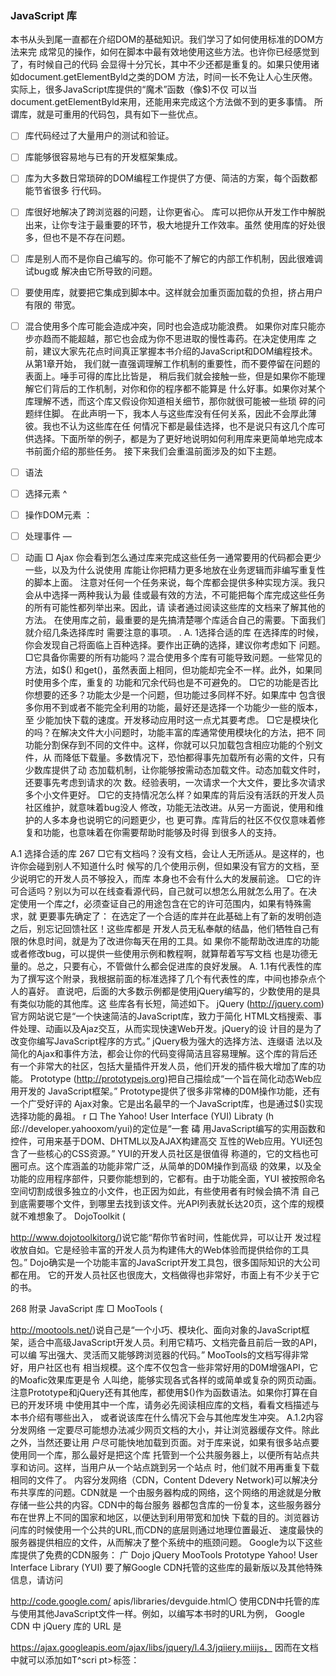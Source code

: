 ###  JavaScript 库


本书从头到尾一直都在介绍DOM的基础知识。我们学习了如何使用标准的DOM方法来完 成常见的操作，如何在脚本中最有效地使用这些方法。也许你已经感觉到了，有时候自己的代码 会显得十分冗长，其中不少还都是重复的。如果只使用诸如document.getElementByld之类的DOM 方法，时间一长不免让人心生厌倦。实际上，很多JavaScript库提供的“魔术”函数（像$)不仅 可以当document.getElementByld来用，还能用来完成这个方法做不到的更多事情。
所谓库，就是可重用的代码包，具有如下一些优点。
- [ ] 库代码经过了大量用户的测试和验证。
- [ ] 库能够很容易地与已有的开发框架集成。
- [ ] 库为大多数日常琐碎的DOM编程工作提供了方便、简洁的方案，每个函数都能节省很多 行代码。
- [ ] 库很好地解决了跨浏览器的问题，让你更省心。
库可以把你从开发工作中解脱出来，让你专注于最重要的环节，极大地提升工作效率。虽然 使用库的好处很多，但也不是不存在问题。
- [ ] 库是别人而不是你自己编写的。你可能不了解它的内部工作机制，因此很难调试bug或 解决由它所导致的问题。
- [ ] 要使用库，就要把它集成到脚本中。这样就会加重页面加载的负担，挤占用户有限的 带宽。
- [ ] 混合使用多个库可能会造成冲突，同时也会造成功能浪费。
如果你对库只能亦步亦趋而不能超越，那它也会成为你不思进取的慢性毒药。在决定使用库 之前，建议大家先花点时间真正掌握本书介绍的JavaScript和DOM编程技术。从第1章开始， 我们就一直强调理解工作机制的重要性，而不要停留在问题的表面上。唾手可得的库比比皆是， 稍后我们就会接触一些，但是如果你不能理解它们背后的工作机制，对你和你的程序都不能算是 什么好事。如果你对某个库理解不透，而这个库又假设你知道相关细节，那你就很可能被一些琐 碎的问题绊住脚。
在此声明一下，我本人与这些库没有任何关系，因此不会厚此薄彼。我也不认为这些库在任 何情况下都是最佳选择，也不是说只有这几个库可供选择。下面所举的例子，都是为了更好地说明如何利用库来更简单地完成本书前面介绍的那些任务。
接下来我们会重温前面涉及的如下主题。  

- [ ] 语法
- [ ] 选择元素	^
- [ ] 操作DOM元素	：
- [ ] 处理事件	—
- [ ] 动画 □ Ajax
你会看到怎么通过库来完成这些任务一通常要用的代码都会更少一些，以及为什么说使用 库能让你把精力更多地放在业务逻辑而非编写重复性的脚本上面。
注意对任何一个任务来说，每个库都会提供多种实现方渓。我只会从中选择一两种我认为最 佳或最有效的方法，不可能把每个库完成这些任务的所有可能性都列举出来。因此，请 读者通过阅读这些库的文档来了解其他的方法。
在使用库之前，最重要的是先搞清楚哪个库适合自己的需要。下面我们就介绍几条选择库时 需要注意的事项。	.
A. 1选择合适的库
在选择库的时候，你会发现自己将面临上百种选择。要作出正确的选择，建议你考虑如下 问题。
□它具备你需要的所有功能吗？混合使用多个库有可能导致问题。一些常见的方法，如$() 和get()，虽然表面上相同，但功能却完全不一样。此外，如果同时使用多个库，重复的 功能和冗余代码也是不可避免的。
□它的功能是否比你想要的还多？功能太少是一个问题，但功能过多同样不好。如果库中 包含很多你用不到或者不能完全利用的功能，最好还是选择一个功能少一些的版本，至 少能加快下载的速度。开发移动应用时这一点尤其要考虑。
□它是模块化的吗？在解决文件大小问题时，功能丰富的库通常使用模块化的方法，把不 同功能分割保存到不同的文件中。这样，你就可以只加载包含相应功能的个别文件，从 而降低下载量。多数情况下，恐怕都得事先加载所有必需的文件，只有少数库提供了动 态加载机制，让你能够按需动态加载文件。动态加载文件时，还要事先考虑到请求的次 数。经验表明，一次请求一个大文件，要比多次请求多个小文件更好。
□它的支持情况怎么样？如果库的背后没有活跃的开发人员社区维护，就意味着bug没人 修改，功能无法改进。从另一方面说，使用和维护的人多本身也说明它的问题更少，也 更可靠。库背后的社区不仅仅意味着修复和功能，也意味着在你需要帮助时能够及时得 到很多人的支持。

A.1 选择合适的库	267
□它有文档吗？没有文档，会让人无所适从。是这样的，也许你会碰到别人不知道什么时 候写的几个使用示例，但如果没有官方的文档，至少说明它的开发人员不够投入，而库 本身也不会有什么大的发展前途。
□它的许可合适吗？别以为可以在线查看源代码，自己就可以想怎么用就怎么用了。在决 定使用一个库之f，必须查证自己的用途包含在它的许可范围内，如果有特殊需求，就 更要事先确定了：
在选定了一个合适的库并在此基础上有了新的发明创造之后，别忘记回馈社区！这些库都是 开发人员无私奉献的结晶，他们牺牲自己有限的休息时间，就是为了改进你每天在用的工具。如 果你不能帮助改进库的功能或者修改bug，可以提供一些使用示例和教程啊，就算帮着写写文档 也是功德无量的。总之，只要有心，不管做什么都会促进库的良好发展。
A. 1.1有代表性的库
为了撰写这个附录，我根据前面的标准选择了几个有代表性的库，中间也掺杂点个人的喜好。 直说吧，后面的大多数示例都是使用jQuery编写的，少数使用的是具有类似功能的其他库。这 些库各有长短，简述如下。
jQuery (http://jquery.com)官方网站说它是“一个快速简洁的JavaScript库，致力于简化 HTML文档搜索、事件处理、动画以及Ajaz交互，从而实现快速Web开发。jQuery的设 计目的是为了改变你编写JavaScript程序的方式。” jQuery极为强大的选择方法、连缀语 法以及简化的Ajax和事件方法，都会让你的代码变得简洁且容易理解。这个库的背后还 有一个非常大的社区，包括大量插件开发人员，他们开发的插件极大增加了库的功能。
Prototype (http://prototypejs.org)把自己描绘成“一个旨在简化动态Web应用开发的 JavaScript框架。” Prototype提供了很多非常棒的D0M操作功能，还有一个广受好评的 Ajax对象。它是出名最早的一个JavaScript库，也是通过$()实现选择功能的鼻祖。
r
口 The Yahoo! User Interface (YUI) Libraty (h邱://developer.yahooxom/yui)的定位是“一套
碡
用JavaScript编写的实用函数和控件，可用来基于DOM、DHTML以及AJAX构建高交 互性的Web应用。YUI还包含了一些核心的CSS资源。” YUI的开发人员社区是很值得 称道的，它的文档也可圈可点。这个库涵盖的功能非常广泛，从简单的D0M操作到高级 的效果，以及全功能的应用程序部件，只要你能想到的，它都有。由于功能全面，YUI 被按照命名空间切割成很多独立的小文件，也正因为如此，有些使用者有时候会搞不清 自己到底需要哪个文件，到哪里去找到该文件。光API列表就长达20页，这个库的规模 就不难想象了。
DojoToolkit (

http://www.dojotoolkitorg/)说它能“帮你节省时间，性能优异，可以让开 发过程收放自如。它是经验丰富的开发人员为构建伟大的Web体验而提供给你的工具 包。” Dojo确实是一个功能丰富的JavaScript开发工具包，很多国际知识的大公司都在用。 它的开发人员社区也很庞大，文档做得也非常好，市面上有不少关于它的书。

268 附录 JavaScript 库
□ MooTools (

http://mootools.net/)说自己是“一个小巧、模块化、面向对象的JavaScript框 架，适合中高级JavaScript开发人员。利用它精巧、文档完备且前后一致的API，可以编 写出强大、灵活而又能够跨浏览器的代码。” MooTools的文档写得非常好，用户社区也有 相当规模。这个库不仅包含一些非常好用的D0M增强API，它的Moafic效果库更是令 人叫绝，能够实现各式各样的或简单或复杂的网页动画。
注意Prototype和jQuery还有其他库，都使用$()作为函数语法。如果你打算在自已的开发环境 中使用其中一个库，请务必先阅读相应库的文档，看看文档描述与本书介绍有哪些出入， 或者说该库在什么情况下会与其他库发生冲突。
A.1.2内容分发网络
一定要尽可能想办法减少网页文档的大小，并让浏览器缓存文件。除此之外，当然还要让用 户尽可能快地加载到页面。对于库来说，如果有很多站点要使用同一个库，那么最好是把这个库 托管到一个公共服务器上，以便所有站点共享和访问。这样，当用户从一个站点跳到另一个站点 时，他们就不用再重复下载相同的文件了。
内容分发网络（CDN，Content Ddevery Network)可以解决分布共享库的问题。CDN就是 一个由服务器构成的网络，这个网络的用途就是分散存储一些公共的内容。CDN中的每台服务 器都包含库的一份复本，这些服务器分布在世界上不同的国家和地区，以便达到利用带宽和加快 下载的目的。浏览器访问库的时候使用一个公共的URL,而CDN的底层则通过地理位置最近、 速度最快的服务器提供相应的文件，从而解决了整个系统中的瓶颈问题。
Google为以下这些库提供了免费的CDN服务：
广
Dojo
jQuery
MooTools
Prototype
Yahoo! User Interface Library (YUI)
要了解Google CDN托管的这些库的最新版以及其他特殊信息，请访问

http://code.google.com/ apis/libraries/devguide.html〇
使用CDN中托管的库与使用其他JavaScript文件一样。例如，以编写本书时的URL为例， Google CDN 中 jQuery 库的 URL 是 

https://ajax.googleapis.eom/ajax/libs/jquery/l.4.3/jqiiery.miiijs，
因而在文档中就可以添加如T^scri pt>标签：
<script src="

https://ajax.googleapis.com/ajax/libs/jquery/
^ i.4.3/jquery.min.js,!x/script>
如果你觉得仅仅依赖Google或其他CDN不保险，可以再提供一个后备〈script〉标签，以便 在CDN不可用时从本地服务器下载相应文件。方法很简单，无非就是先检测一下相应对象是否

A.2 语法 269
存在，如果不存在就添加加载本地文件的<5(：「1 pt>标签：
〈script src=nhttps://ajax^googleapis.com/ajax/libs/jquery/
l.4.3/jquery^min^ jsflx/script>
<script>!window•jQuery && document•write(unescape(f%BC	1
script src=nscripts/jquery-l•4.3•mirLjs"%3E%3C/script%3E’））</script>
注意这个方法使用document.write在jQuery库没有创建全局window.jQuery对象的情况下洛加 一个<script>标签。本附录中使用的$函数，其实就是对专有的jQuery对象的简写别名。
有了后备代码后，即便CDN的服务器出了问题，也不会连累你的网站了。
A.2语法
在展示具体的示例之前，应该先介绍一些很多库都采用的语法。
注意jQuery、Prototype、MooTools及其他很多库，都把$()函数作为其选择器方法的简写。因 此，在本附录中使用$()会让示例代码更通用一些。不过，也要注意，虽然调用这个函数 的语法形式相似，但不同的库在底层创建的对象则迥然不同。要了解具体的$函数的工作 原理，请查看相应库的文档。
多数库都支持以点将方法连缀起来的语法，也就是通过点操作符把多个方法调用连接成一行 代码；就像我们前面针对getElementByld用过的一样：
document•getElementByld(!example1)♦nodeName;
在jQuery之类的库中，方法连缀是一种特色，这些库特意设计了相应的方法，以便通过连 缀的形式将复杂的脚本连缀成简短的代码。使用这些库时，一行脚本完成多项操作是司空见惯的。 举个例子，使用jQuery先删除文档中所有段落的一个类名，然后再为它们添加另一个类名，可 以这样来写：
$(^§ ).removeClass(,classFoo, ).addClass(,classBar,);
与第9章的那个添加类名的函数相比，这行代码可是清晰多了。稍后我们还会介绍有关$(V) 选择器的更多信息。
另一个语法是迭代。不少库都提供了方便对元素列表进行操作的循环结构，而连缀语法则为 此提供了一种一目了然的方式。
仍以jQuery为例，对于下面这个第3章示例中的循环：
var items = document.getElementsByTagName(,rliff); for (var i=0; i < items•length; i++) { alert(typeof items[i])j
}
使用jQuery的each方法可以写成：

270 附录 JavaScript 库
$(1li1).each(function(i){
alert( typeof this );
});
jQuery的each方法以及其他循环方法，会基于列表中的每个元素来执行一个回调函数。这 个回调函数只接收元素在列表中的索引作为参数，并在当前节点的上下文中执行，因此这个例子 中的this引用的就是每个11元素自身。
了解库的基本语法之后，下面就来看一看选择元素。
A.3选择元素
到目前为止，你已经知道怎么使用内置的D0M方法getElementByld、getElementsByTagName 以及getElementsByClassName，来分别通过ID、标签和类名来选择元素了。
能通过ID选择元素很方便，但如果能使用各种CSS选择器来选择元素不是更好吗？很多库 都和jQuery—样，提供了类似其$函数的髙级选择器方法。使用这些方法，可以基于以下要素进 行选择：
□带#的1〇，如$('#element1d’）
□带•的类名，如 $('.element-class')
口标签名，如$('tag1)
当然，这些选择元素的途径还算不上十分特别，但关键是还可以使用各种CSS选择器 (

http://www.w3 .org/TR/cssS-selectors/Wselectors)来选择特定的元素。
注意在$函数中通过ID选择器#element1d选择元素时，该函数仍然返回对象列表，只不过返回 的列表中只包含一个元素。这样，你可以使用连級语法继续调用each及其他jQuery方法。
A.3.1 CSS选择器
除了使用ID、类名和标签以外，在多数库中都可以使用下列高级的选择器：
)选择所有元素；
$(弋39^选择所有HTML标签中的tag元素；
$('tagA 1:_]选择作为tagA后代的所有tagB元素；
$('tagA,tagB,tagC)选择所有tagA元素、tagB元素和tagC元素；
$r#1d_)和$( 'tag#1cT)选择所有ID为Id的元素或ID为Id且标签为tag的元素；
$(’ .className1)和$('tag.className')选择所有类名为 className的元素或类名为 className 标签为tag的兀素。
也可以使用组合选择器ir：^$runi a.selectMeia空格来分隔选择更具体的后 jQuery还支持下列CSS 2.1属性选择器:

A.3 选择元素	271
$(ftag[attrT)选择所有带有attr属性的tag元素；
$rtag[attr=value；H选择所有attr属性值恰好等于value的tag元素；
$rtag[attr*=value：T)选择所有attr属性值中包含字符串value的tag元素；
$rtag[att卜=value：T)选择所有attr属性值为空格分隔的多个字符串且其中一个字符串等 于value的tag元素；
$( ’tagLattr^value]1)选择所有attr属性值以value开头的tag元素；
$( 'tag[att「$=value]')选择所有attr属性值以value结尾的tag元素；
$(_tag[att「|=valuer)选择所有attr属性值为连字符分隔的字符串且该字符串以value开 头的tag兀素；
$(laghttr^value]')选择所有attr属性值不等于value的tag元素。
此外，还可以使用子选择器或同辈选择器：
$rtagA > tagB’)选择作为tagA元素子元素的所有tagB元素；
$('tagA + tagB'^择紧邻tagA元素且位于其后的tagB元素；
$(’tagA〜择作为tagA同辈元素且位于其后的所有tagB元素。
还可以使用一些伪类和伪元素选择器：
$(1 tag: roor)选择作为文档根元素的tag元素；
口 $( _tag:nth-ch11d(n)')选择作为其父元素正数第n个子元素的所有tag元素；
$rtag:nth-last>cMld(nV)选择作为其父元素倒数第n个子元素的所有tag元素；
$rtag:nth-of-type(nV)选择几个同辈t的元素中的正数第n个；
$rtag:nth-last-of-type(n) _)选择几个同辈tag元素中的倒数第n个；
$rtag:first-cMlcT)选择作为其父元素第一个子元素的tag元素； a $(_ tag: 1 ast-chi 1 d _)选择作为其父元素最后一个子元素的tag元素；
$('tag:fi「st-of-type」选择几个同辈tag元素中的第一个；
$rtag: last-of-type]选择几个同辈tag元素中的最后一个；
$(’t的:only-chi 1 cH选择作为其父元素唯一子元素的tag元素；
$rtag:only-of-type]选择同辈元素中唯一一个标签为tag的元素；
$('tag:empty')选择所有没有子元素的tag元素；
$(’tag:enablecT)选择界面元素中所有已经启用的tag元素；
$rtag:d1sabled_)选择界面元素中所有已经禁用的tag元素；
口 $rtag:checkecn选择界面元素中所有已经被选中的tag元素（如复选框和单选按钮）；
$( _tag:not(s) ’)选择与选择器s不匹配的所有tag元素。
不同的库对上述选择器的支持情况各不相同，请査阅相应库的文档以了解具体的情况。
利用这些选择器，就可以基于它们在文档中的位置而不必通过类名或ID而迅速找到任意一 个特定的元素。而且，你的脚本不仅因此可以不再依赖于特定的ID或类名，还能减少选择元素 所需的代码。比如说，要选择文章中nav元素包含的所有链接，可以使用DOM方法通过下列代
码实现：

272 附录 JavaScript 库
var links =[];
var articles = document•getElementsByTagName(r!articlen); for (var a = 0; a < articles.length; a++ ) { var navs = articles[a].getElementsByTagName(,fnavM); for (var n = 0； n < navs♦length; n++ ) { var links = nav[n]^getElementsByTagName(tfa!,); for (var 1 = 0; 1 < links•length; 1++ ) { links[linkStlengh] = links[l]j
}
//对链接执行相应操作
但利用选择器语法，则可以缩短为很少的字符：
var links = $(!article nav a1);
//对链接执行相应操作
这样，代码不仅清晰了很多，而且也很容易看懂。 ’
A.3.2库所提供的专有选择器
有些库还提供了专有的选择器，例如jQuery支持$('tag:everT^p$rtag:odcn选择器，用于 选择偶数和奇数元素。第12章有一个为表格行添加条纹样式的函数：
function stripeTables() { if (! documentreturn false; var tables = document•getElementsByTagName(11 table11); for (var i=〇; i<tables.length; i++) { var odd = false;
var rows = tables[i].getElementsByTagName(,,trM); for (var ]、0; j<rows.length; j++) { if (odd ~ true) { addClass(rows[ j],noddl!); odd = false;
} else { odd * true;
而用一行jQuery代码，就可以轻松地选择所有奇数表格行并为它们应用CSS属性：
$(,ftr:oddn)^addClass(nodd,f);
怎么样，是不是简单明了？ jQuery还支持其他专有选择器。
$rtag:everT)选择匹配元素集中的偶数个元素——特别适合突出显示表格行！
$rtag:odd’)选择匹配元素集中的奇数个元素；
$('tag:eq(0厂)和$(心9:咖(0)1)选择匹配元素集中的第n个元素，如页面中第一个段落;
$rtag:gt(nV)选择匹配元素集中索引值大于n的所有元素；
$rtag:lt(nV)选择匹配元素集中索引值小于n的所有元素；
$(’tag:f1「st’)等价于:eq(0);

A.3 选择元素	273
$('tag:last_)选择匹配元素集中的最后一个元素；
$('tag:parent')选择匹配元素集中包含子元素（文本节点也算）的所有元素；
$rtag:conta1nsrtest _ V)选择匹配元素集中包含指定文本的所有元素；
$(_tag:visile')选择匹配元素集中所有可见的元素(包括display属性为block和Inline、 vis化111ty属性为visible以及type属性不是hidden的表单元素）；
$(’tag:h1dderT)选择匹配元素集中所有隐藏的元素（包括display属性为none、visibility 属性为hidden以及type属性为hidden的表单元素）。
使用这些选择器可以快速地修改元素，比如要修改页面中第一个段落的字体粗细：
$("p:first").css(，_fon1>weight","bold");
或者用一行代码来显示所有隐藏的<d1 V>元素：
$(l,div:hidden,f) •showO;	.
甚至就连要隐藏所有包含单词“scared”的dlv元素都易如反掌：
$(’丨 div: contains (’scared1 )rr).hide();
最后，jQuery还提供了一些专门为表单设计的表达式，用于快速访问表单元素：
:1nput选择表单中的所有元素（"input、select、textarea、button);
:text选择所有文本字段（type=ntext");
□〔password选择所有密码字段（type="password");
Tadlo选择所有单选按钮（type="rad1o");
:checkbox选择所有复选框（type="checl<box");
:subm1t选择所有提交按钮（type="submit");
:1mage选择所有表单图像（type=n1mage");
:reset选择所有重置按钮（type=nreset");
:button选择所有其他按钮（type=nbuttorT)。
A.3.3使用回调函数筛选
在髙级表达式还不能满足你的需要，或者某个库不支持某个表达式的情况下，还可以使用回 调函数来选择DOM元素，也就是基于每个元素执行相应的筛选代码。在接下来的所有示例中， 回调函数返回true则意味着相应的元素会出现在结果集中，返回false则意味着相应元素不会出 现在结果集中。
如果你想创建一个反向选择器，那么使用回调函数会非常方便。所有CSS选择器选择的都 是表达式最右端的元素，因此就没有办法通过它们选择“只包含一个图像子元素的所有锚标签”。 但使用回调函数则可轻松实现这个选择。假设有以下HTML:
<ul>
<li>
<a name=_rexamplel"><img src=Mexample.gifff alt=rrexamplef7x/a>
</li>
<li>	、

274 附录 JavaScript 库
<a name=lrexample2f,>No Images Here</a>
</li>
<li>
<a name=’’example3">
Two here!
<img sro"example2^gif" alt=ltexafnplel7>
<img src=flexample3.gif11 alt=Mexamplel7>
</a>
</li>
</ul>
使用YUI的YAHOO.utll.Dom.getElementsBy方法，基于本书前面介绍的DOM元素属性，即可 筛选出想要的元素：
var singlelmageAnchors = YAHOO』til』cmugetElementsBy(干unction(e) {
//査找只包含一个图像子元素的<a>节点
return (e.nodeName == ’A1 &S e.getElementsByTagI\lame(limgl).length == l);
})；
此时变量singlelmageAnchors会包含一个列表，列表中只有一个元素，因为示例代码中只有 一个仅包含一个图像子元素的锚，因此该元素引用的就是<a nauie="exampler>。
Prototype和jQuery为此分别提供了 flndAll和filter方法。在连缀调用方法的时候，使用这
两个方法就可以筛选出表达式返回的元素来。
首先来看一下Prototype的代码（使用$$选择器）：
// Prototype库的回调筛选函数
var singlelmageAnchors = SSCa^findAll(干unction(e) { return (e*descendants()^findAll(function(e) { return (e^nodeName == 'IMG1);
}).length == 1);
});
再看一下jQuery的代码：
//jQuery库的回调筛选函数
var singlelmageAnchors = $('a1).filter(function() { return ($(limgl,this).length == i)
})；
Prototype和jQuery的表达式选择器应该足以应付大多数的情况。万一你还需要对元素进行 更深入的分析，那么回调函数还可更复杂一些。
A.4操作DOM元素
每个库都提供了非常多的DOM操作方法，毕竟操作DOM的能力可以体现一个库的水平。 这里我们只简单列举其中几个，剩下的还是请读者自己去查阅相关库的文档。
A.4.1生成内容
用jQuery创建新的DOM元素很简单。把HTML代码作为$函数的参数传入，即可创建新的 节点。下面这行代码就可以给文档的body元素添加一个新的dlv元素。新的dlv元素会有一个值 为example的Id,并且包含“Hello”。

A.4 操作DOM元素 275
$(’<div id="example’f>Hello</div>f).appendTo(document.body);
或者，也可以试一试jQuery 的模板插件（

http://api.jquery.com/category/plugins/templates)。
注意可以使用Microsoft CDN中托管的这个模板插件。在编写本书时的URL为

http://ajax. microsoftcom/ajax/jquery.templates/betal/jquery.tmpLmin.js。
使用jQueiy模板插件可以在HTML字符串中声明一些特殊的变量，如${tenn}，这些变量随
后可以被替换成一组数组或其他模板。，
举个例子，以下是第8章的dlsplayAbbrevlatlons函数：
function displayAbbreviations() {
if (Idocument^getElementsByTagName 丨丨!document.createElement
叫丨! document • createTextNode) return false;
var abbreviations = document♦getElementsByTagName(Mabbrtr); if (abbreviations•length < l) return false; var defs = new Array(); for (var i=0; iobbreviations • length; i++) { var current_abbr = abbreviations[i]; var definition = current_abbr.getAttribute(lftitlefl); var key = current一abbnlastChiicLnodeValue; defs[key] = definition;
}
var dlist = documentscreateElement for (key in defs) { var definition = defs[key]; var dtitle = document•createElement(l,dtM); var dtitle—text = document•createTextNode(key);
.dtitle^appendChild(dtitle_text);
var ddesc = document.createElement(''dd11);
var ddesc_text = document•createTextNode(definition);
ddesc.appendChild(ddesc_text);
dlist•appendChild(dtitle);
dlist•appendChild(ddesc);
}
var header = document.createElement(flh2u);
var headerjtext = document•createTextNode(t,Abbreviations11);
header.appendChild(header_text);
documents body•appendChild^header);
document.body•appendChild(dlist);
}
如果使用jQuery及jQuery模板插件，可以如下重写：
function displayAbbreviations() {
//创建缩写词数组
var data = $(labbr,).map(function(){ return {
desc:$(this)^attr(rtitle1), term:$(this)^text()
}；
}).toArray();
//添加到文档并应用模板
$(,<h2>Abbreviations</h2>f).appendTo(document•body)•after(
$*tmpl( n<dt>${term}</dt><dd>${desc}</dd>ff, data )
•wrapAll("<dl/>，r)
)；

276 附录 JavaScript 库
更进一步，还可以把模板从函数中分离出来，根据每一页的具体情况来定义缩写词模板。模 板插件的文档（

http://api.jquery.com/tmpl)中详细介绍了利用<schpt^素的更高级模板功能，请 读者自行参考。
A.4.2操作内容
如果想对现有文档执行某些操作，或者移动某些元素的位置，可以使用jQuery的appendTo 或InsertAfter等方法。通过这些方法，可以找到一组元素，并把它们全都变成另一个元素的子 元素。
例如，可以把一个列表中的所有元素全部转移到另一个列表中：
$(Tul#listl li1)^appendTo(nul#list2n);
之所以可以实现这种操作，原因在于每个元素在文档中都只有一个引用。你让它成为另一个 元素的子元素，也就意味着它必须与原来的父元素解除“父子关系”。假如你想的是复制这些元 素，那么可以使用jQuery的done方法：
$(ful#listl li1 )^clone()^appendTo(l,ul#list2,t);
DOM操作在任何一个库中都受到了极大的重视，它们分别都提供了一些用于删除、插入、 添加、前置等操作的快捷方法。
A.5处理事件
综观全书，不难发现事件其实是用户交互的根本所在。没有事件，也就没有办法与页面交互。 通过前面的学习，相信你已经掌握了一些基本的事件方法。说到使用库，当然很多也都内置 了相应的事件管理功能。而且，这些库还包含了浏览器没有原生实现或者说W3C事件模块中没 有定义的自定义事件的注册及调用机制。
A.5.1加载事件
前面介绍过一个为页面加载事件注册处理方法的函数，即addLoadEvent:
干unction addloadEvent(func) { var oldonload = window^onload; if (typeof window^onload != 1 function1) { window^onload = func;
} else {
window.onload = function() { oldonload(); func();
利用这个函数可以在页面加载的时候执行其他函数:
function myFucntion() {
//在页面加载后执行一些操作
}
addLoadEvent(mvFunction);

A.5 处理事件	277
以上代码也可以写成：
addLoadEvent(function() {
//在页面加载后执行一些操作 })；
不同的库也都提供了类似的方法，只不过在实现方式上会有所不同。比如说，jQuery就利用 连缀语法基于每种事件类型都提供了相应的事件方法（

http://api.jquery.com/category/events)。
以addLoadEvent为例，jQuery的ready方法以类似的方式实现了相应的机制：
%(documr\t) .ready (handler);
$(handler);
第二个方法假定document对象是ready方法的目标。而ready方法可以接收一个匿名函数， 并将该函数注册为处理文档就绪事件的处理函数：
$(document).ready(function() {
//在页面加载后执行一些操作	•
})；
这样，只要D0M初始化工作一完成，就会调用「eady，相应地就会立即执行传入的回调函 数。
如果想像使用addLoadEvent函数一样使用jQuery的方法，只要把addLoadEvent替换成$就可 以了：
function myFucntion() {
//在页面加载后执行一些操作
}
$(myFunction);
或者干脆这样写：
$(function() {
//在页面i卩—后执行一些操作 });
A.5.2其他事件
除了加载事件，jQuery等库还提供很多特定于元素的事件，例如blur、focus、click、dblcllck、 mouseover、mouseout 和l submit，等等。
使用这些事件方法，可以为DOM元素批量注册事件处理函数，比如为页面中的每个链接注 册相同的click事件处理函数：
$('al).click( function(event) {
//在新窗口中打开当前href中的链接 window.open(this.getAttribute(1 href1));
//阻止链接的默认动作 return false;
});
这些方法还有另一种意外的用法，即在没有用户交互的情况下，你可以通过调用相应的方法 来触发元素上已经注册的事件监听器。
$(fa:first,).click();

278 附录 JavaScript 库
举例来说，下面是第12章的resetFlelds和prepareForms函数：
function resetFields(whichform) { for (var i=0; i<whichform•elements•length; i++) { var element = whichform.elements[i]; if (element•type == n$ubmitn) continue;
var hasPlaceholder = element•placeholder || element•getAttribute('placeholder1); if (!hasPlaceholder) continue; element.onfocus = function() {
var text = element♦placeholder 丨| element.getAttribute(1 placeholder1); if (this^value == text) { this^className = 1f; this•value = n";
element.onblur = function() { if (this^value « ,fn) { this^className = 'placeholder1;
this.value = element.placeholder || element•getAttribute(1 placeholder1);;
} }
element^onblur();
function prepareForms() { for (var i=〇; i<document^forms•length; i++) { var this千orm = document*forms[i]; resetFields(thisform);
addLoadEvent(prepareForms)
使用jQuery选择器和事件方法，以上准备表单的代码可以缩短为:
$(function() {
‘（•form input[placeholder]’）•干ocus(function(){ var input = $(this);
if (input.val() == input.attr('placeholder1)) {
input^val(11)^removeClass(rplaceholder1)•;
}
}).blur(function(){ var input = $(this); if (input.val() == 11) {
input•val(input.attr(lplaceholder1))#addClass(lplaceholder1);
}).blur();
})；
A.6 Ajax
Ajax应用爆发后，JavaScript库也变得越来越流行起来。很多库中的第一个对象就是Ajax, 即便不是，Ajax对象也是这些库迅速流行的一个重要原因。
A.6,1 Prototype 与 Ajax
最早源于RubyonRails项目的Prototype库，就是因Ajax对象而流行的。Prototype提供了几 种独特的Ajax方法：

A.6 Ajax 279
Ajax.Request(u「l, options)执行基本的 XMLHttpRequest 请求；
 Ajax.Updater(element, url, options)包装请求，并且将请求返回的内容自动添加到给定的 DOM节点中；
Ajax.Period1calUpdater(element, url, options)按照一定的时间间隔自动将请求返回的内
容添加到给定的DOM节点中。
以上每个方法中的options参数都包含下列属性。
contentType，即请求的内容类型。默认值为 appllcatlon/x-www-form-urlencoded。
method，即请求的HTTP方法。Prototype对于put和delete等请求的处理方式，以post 请求重写并将原始请求方法放到请求的jnethod参数中。默认值为post。
parameters，即与请求一同发送的参数。这些参数的格式可以是类似get请求中URL编码 的字符串，也可以是类似散列的对象，比如数组或以属性名表示参数名的对象。
postBody，默认值为null，即在post请求体中包含的内容。如果为空，请求体中将包含 parameters选项的内容。
□「equestHeaders,是一个对象或数组，可以通过它在请求中添加额外的头部信息。如果是 对象，属性名和值分别表示请求头部的名和值；如果是数组，则偶数索引项（从〇开始算) 表示头部信息的名称，奇数索引项（从1开始算）表示请求头部信息的值。默认情况下， Prototype会在这个属性中包含几个头部信息（重写就没有了）：
■ X-Requested-W1th，默认情况下为XMLHttpRequest，供服务器端识别Ajax请求用。你可 以根据自己的需要设置。
X-P「ototype-Version，Prototype 当前的版本号。
Accept，默认设置为 text/javasc「1pt、text/html、appllcatlon/xml、text/xml 和
_ Content-type,根据contentType的值和编码方式构建。
除了这些属性外，还可以在请求的不同阶段根据服务器的响应调用一些回调方法。下列每一 个回调方法都应该接收到两个参数，一个是XMLHttpRequest对象，另一个在响应包含X-JSON头 部的情况下是响应返回的JavaScript对象。如果没有X-JSON头部信息，贝lj第二个参数为null。 唯——个例外是onExceptlon回调方法，它的参数一个是Ajax.Request实例，另一个是异常对象。
下面以它们在请求中被调用的顺序列出了这些回调方法。
onExcept1on(ajax. request,exception)在请求或响应中出现错误时被调用，可能会在下面任
何一个回调方法执行期间同时发生。
onUirin1t1al1zed(XHRrequest ,json)在请求对象创建完成后可能会被调用，但不一定总会被
调用，因此尽量不要使用它。
onLoachng(XHRrequest,json)在对象创建完成且其连接打开时可能会被调用，但同样不一定 总会被调用，因此尽量不要使用它。
onLoadecKXHRrequest,json)在请求对象创建完成、连接打开且准备好发送请求时可能会被
调用，但同样不一定总会被调用，因此尽量不要使用它。
onInteract1ve(XHRrequest ,json)在请求对象接收到部分响应但尚未接收到全部响应时可能

280 附录 JavaScript 库
会被调用。没错，它同样不一定总会被调用，因此尽量不要使用它。
on### (XHR「equest,json)在适当的响应代码被设置时会被调用。###是用来表示响应情况的 HTTP状态代码。这个回调方法会在响应完成但尚未调用onComplete之前被调用。这个方 法也会阻止onSuccess和onFallure回调方法的执行。
onFa11ure(XHRrequest, json)在请求完成且有状态代码但其状态代码不是200到299之间的 数值时被调用。
onSuccess(XHR「equest,json)在请求完成且状态代码没有定义，或者状态代码介于200到 299之间时被调用。
onCoinplete(XHRrequest,json)在请求过程的最后被调用。
Prototype还提供了一个全局Ajax.Responders方法，用于控制和访问进进出出各种 Ajax.Request方法的Ajax请求。要了解有关Ajax.Responders方法的详细情况，请参考Prototype 的在线文档 

http://www.prototypejs.org/api/ajax/responders。
以下是使用Prototype发送Ajax请求的几个例子。
// Prototype Ajax•Request
//创建一个新的一次性请求并在成功时弹出消息 new Ajax.Request(
'some-server-side-script.php1,
{
method:1 get1，
onSuccess: function (transport) {
var response = transport.responseText || "no response text"; alert(fAjax.Request was successful: 1 + response);
h
onFailure: function (){ alert(^jax^Request failed');
}
)；} 、
// Prototype Ajax.Updater
// 创建一"一次性请求，以 responseText 来填充#ajax-updater-target 元素
new Ajax^Updater(
$(,ajax-updaterrtargetl),
^ome-server-side-script^php1,
{
- method: 1 get1>
//将其添加到目标元素的上部 insertion: Insertion•Top
>
)；
// Prototype Ajax.periodicalUpdater
//创建一个周期性的请求，每10秒钟自动填充一次#ajax-per1odic-target元素 new Ajax-PeriodicalUpdater(
$(’ajax轉periodic垂target
'some-server-side-script^php !>
{
method: ’GET、
//添加到现有内容的上方 insertion: Insertion•Top,
//每10秒钟运行一次

frequency: 10
A.6 Ajax 281
}
)；
Ajax.Request对象的另一个简单但却很给力的用法，是隔一段时间保存一次表单信息。这特 别适合在博客应用中解决用户临时保存数据的问题。使用Ajax.RequestO对象，再配合Prototype 的Form序列化方法，可以从表单中取得当前的信息，每隔几分钟就保存到服务器一次，从而保 证用户不会意外丢失已经花时间填写的内容。
//使用Prototype实现自动保存功能 //每30秒钟就保存一次#如1:〇$抑&1:〇〇11表单中的信息 //鲶后Mif^utosave-status元素标明更新状态 set!imeout(function() { new Ajax*Updater(
$('autosave-statusf),
’ some-server-side-autosave-script.php •，
{
method "post、	•
parameters : $(1 autosave-form1)•serialize(true)
}
)；
30000)；
A.6.2 jQuery 与 Ajax
为了比较语法上的异同，接下来看一看jQuery。jQuery也有一个低级的$.ajax方法，可以接
受各种属性。不过，还是先来看看它的那些简单易用的方法吧。
$.post(url, params, callback)通过 POST请求取得数据。
$.get(u「l，pa「ams, callback)通过GET请求取得数据。
$.getJSON(url, params, callback)取得JSON对象。
$.getScript(u「l, callback)取得并执行JavaScript文件。
这些方法实际上都是$.ajax()的包装方法，它们的回调方法总会被作为$.ajax()的成功回调方 法调用。每个回调方法都接受两个参数，分别是请求对象的响应文本（responseText)和状态 (status)：
$，get(’some-server-side-script•php_,
{ key: 'value1 },
function(responseText, status){
//你的代码
}
)；
状态是以下几个值之一：
success
error
notmodified
在使用getJSON和getScrlpt方法时响应会被求值，因此getJSON方法中传给回调的参数是一 个 JavaScript 对象。

282 附录 JavaScript 库
下面再给出几个使用上述方法的例子。
//使用$_get()实现快速的Ajax调用
//创建一个一次性的请求并在成功时弹出消息
$,get(,some-server-side-script.php,>
{ key: 'value1 }, function(responseText,status){
alert(!successful: 1 + responseText);
}
)；
//使用$.getJS0M()加栽JSON对象
//创建一个一次性的请求加载JSON文件并在成功时弹出消息 $.getDSONC1some-server-side-script,php', function(json){ alert(*successful: * + json.type);
});
jQuery还提供了一个load()方法：
□ $(express1on).load(url, params, callback)把URL的结果加载到相应的DOM元素中。 这个方法会以返回的结果自动填充相应的一个或多个元素：
//$(…）.load()用于自动填充元素
"创建一个一次性的请求，用responseText的内容填充#ajax-updater-target元素 $(,f#ajax-updater-target,!).load(
1 some-server-side-script^php1,
{ key: 'value1 }, function(responseText>status) { alert(*successful: 1 + responseText);
}
)；
Prototype的Ajax. update()方法与此也是类似的。
而且，也可以使用$()方法实现周期性的保存功能：
//使用jQuery实现自动保存功能	、
//每30秒钟保存一次#autosave-fomi表单的信息
//然后更新#3此05376*^31115元素标明更新状态 setTimeout(function() {
$('autosave-status1)*load(
1some-server-side-script*phpf,
$.param({
titie:$(_#autosave_form input[@name=title]’)，val(), story ^(^autosave-form textarea[@name=story]1 ).val()
})
)；
30000)；
jQuery 还有一些 Ajax 插件，例如 Mike Alsup 的 Ajax Form 插件（

http://plugins.jquery.com/) 就让处理表单和Ajax事件变得很容易。想要像第12章那样通过Ajax提交评论表单吗？就这么 简单：
$(,#commentForfn,)•ajaxForm(function() { alert(uThank you for your comment!n);
});
这个方法会将表单的内容序列化，然后将结果发送给表单的action属性中指定的脚本。

A.7 动画和效果	283
A.7动画和效果
到现在为止，我们已经知道使用库能完成很多DOM操作和脚本任务了。下面我们来享受一 些视觉上的冲击和交互效果。
有些库（如jQuery)会内置一些效果属性，而另一些库则会依赖插件来提供效果方法。如果 你选择的库没有效果方法，建议考虑一下Moo.fx和Script.aculo.us。
Moof.fx (

http://moofic.mad4miIk.net/)把自身描述为“一个超轻量、超小巧、超精简的 JavaScript效果库，可以配合prototype Js或mootools框架使用。”总的来说，Moo.fx的使 用还是非常方便的，它采用了一种低抽象度的方式，让你指出元素以及想要在给定的时 间间隔内修改哪个CSS属性。这些修改只会应用到特定的元素，不会应用到该元素的子 元素（除非子元素根据层叠规则会继承相应的CSS属性)。利用这些低抽象度的特性，不 用编写太多代码，就可以创造出几乎任何你能够想到的效果。
Script.aculo.us (http://script.aculo.us)呢，它“是一个好用、跨浏览器的 JavaScript用户
界面库，能够让你的网站和Web应用动起来。” Script.aculo.us采用的是一种高抽象度的 方式，提供了一些核心效果以及在此基础上的组合效果。在应用这些髙级效果的情况下， 指定元素的所有子元素可能也会受到影响。例如，在某个段落上调用Effect.Scale时，字 体的大小也会随着段落及其他子元素的宽度和高度的变化而同步缩放。这些高级效果的 组合让应用大型、复杂的效果变得比较简单，值得考虑。
以上这两个效果库都是构建在Prototype基础上的，Moo.fx也有基于MooTools库的版本 (

http://mootools.net/) 0
注意Moo.fx需要通过$()和$$()方法取得元素，因此再重申一次，如果你使用的是这个库，那 么就要在混合多个库时倍加小心。建议查看文档，采取最佳方式避免冲突。
###  A.7.1 基于CSS属性的动画  

动画的最基本形式，就是随着时间推移改变一个元素的CSS属性，比如下面这个我们在第 10章看到过的moveElement函数：
function moveElement(elementID,final_x,final_y^interval) { if (!document•getElementByld) return false; if (!document,getElementByld(elementlD)) return false; var elem = document.getElementByld(elementlD); if (elenMnovemerrt) { clearTimeout(elem^movement);
}
if (!elem晄tyle昹eft) { elem# style 昹eft = M〇pxir;
>
if (!elem.style.top) { elem ♦style 晅op =： _?〇px";

284 附录 JavaScript 库
var xpos = parselnt(elem^style.left); var ypos = parselnt(elem^style^top); var dist = 0；
if (xpos == final_x && ypos ==千inal_y) { return true;
} … if (xpos < 千inal_x) {
dist = Math^ceil((final_x - xpos)/l〇);
xpos = xpos + dist;
}
if (xpos > final_x) { dist = Math.ceil((xpos • final_x)/10); xpos = xpos - dist;
}
if (ypos < final一y) { dist = Math.ceil((final_y - ypos)/l〇); ypos = ypos + dist;
}
if (ypos > finally) { dist = Math*ceil((ypos - final_y)/i〇); ypos = ypos - dist;
}
elerru style • left = xpos + "px"; elem^style^top = ypos + ”px";
var repeat = "moveElement("’+elementID+ul,"++inal_x+","+final_y+n,’’+interval+")"; elenu movement = setTimeout(repeat,interval);
}
使用计时器和数学公式的问题在于，代码会在不知不觉中变得非常复杂冗长。好在jQuery 之类的库可以为我们提供很大的帮助。
上面这个moveElement函数是通过链接的鼠标事件触发的：
var links = list^getEleinentsByTagName(rta,1);
//为mouseover事件#加动画行为 links[〇]^onmouseover = function() { moveEiement(npre\/iewM,-100,0,10);
}
links[i].onmouseover = function() { moveEieinent(,f preview",-2〇〇,〇,i〇);
i
碡
links[2].onmouseover = function() { moveElement(f,previewu>-300^0,10)；
}
我们可以把moveElement相关的逻辑集中起来，通过jQuery的animate方法来为preview元素 应用位置动画。这个animate方法以CSS属性及最终值的列表作为参数，能够按照指定的时间间 隔从当前值开始修改相应的属性值。
$(la,)^each(function(i) { var preview = $(^preview1); var final_x = i * -100;
$(this)^mouseover(function(){ preview^animate({left:final_x}, 10);
})； '
});
这就比第10章的代码简单多了。使用jQuery只需几行代码，而且不必担心复杂的数学计算
和计时器问题。	-
当然，还不止于此，你还可以控制动画的变化过程。jQuery的animate方法为此还接受另一

A.7 动画和效果	285
个参数：
i(expression) .dir\imte( properties, duration, easing )
第三个参数easing是一个函数，用于计算动画在特定时间段内的速度。这些函数涉及的数学 计算有时候会非常复杂，但借助它们来改变速度却能创建出精彩的淡入淡出以及弹跳效果。 jQuery库中默认的缓动函数只有默认的swing和速度恒定的linear。
要想得到更多缓动函数，可以在jQuery UI套件（

http://jqueryui.com/)或jQuery缓动插件 (http://gsgd_co.uk/sandbox/jquery/easmg)中去找。  

### A.7.2 组合动画  

不少库都提供了一些组合动画，以方便幵发人员使用。例如，在不用插件的情况下，jQuery 提供了下列方法。
- [ ] fadeln 和 fadeOut。
- [ ] fadeTo将匹配元素的不透明度调整到指定的值。
- [ ] slIdeToggle、slIdeDown和slldeUp用“滑移动画”隐藏和显示匹配的元素。
其他库，比如Script.aculo.us，还提供了更多高级动画效果，比如下面这些。
- [ ] Effect.Appear, Effect.Fade
- [ ] Effect.Puff
- [ ] Effect.DropOut
- [ ] Effect.Shake
- [ ] Effect.SwItchOff
- [ ] Effeet.BlndDown 和 Effeet.BllndUp
- [ ] Effect.SlldeDown 和 Effeet.Slidellp
- [ ] Effect.Pulsate
- [ ] Effect.Squish
- [ ] Effect.Fold
- [ ] Effect.Grow
- [ ] Effect.Shrink  

###  A.7.3 注意可访问性  

在使用恰当的情况下，微妙的梦果可以起到提示变更的作用。动画和效果也可以把人的注意 力吸引到界面的某个地方，从而引导交互顺利进行，或者只是让访客感到惊喜并给人留下难忘的 印象，为没有什么新意的HTML添加一点生命气息。
、	请注意，应用效果时要时刻提醒自己注意可访问性。看上去美不胜收的各种效果，如果影响
到访客顺利査看信息，恐怕就得不偿失了。



##  A.8 小结

在本附录中，我们探讨了为什么库能够帮我们简化日常的编程工作。篇幅所限，不可能面面俱到地谈到所有库或者库的所有功能。为此，请感兴趣的读者自行查阅相关库的文档，从而全面了解库的特点，作出正确的选择。  

选择库的时候，一定要全面考察自己看中的每一个候选库。搞清楚如何处理库之间的冲突，功能太少还是太多，有没有坚强的社区做后盾，或者说能否得到及时的技术支持。在选定了合适的库以后，还要尽可能发挥出这个库的最大效用。与此同时，最好能够进一步理解库的工作原理。依赖于库不要紧，关键是不要只停留在简单的使用这个表面上。